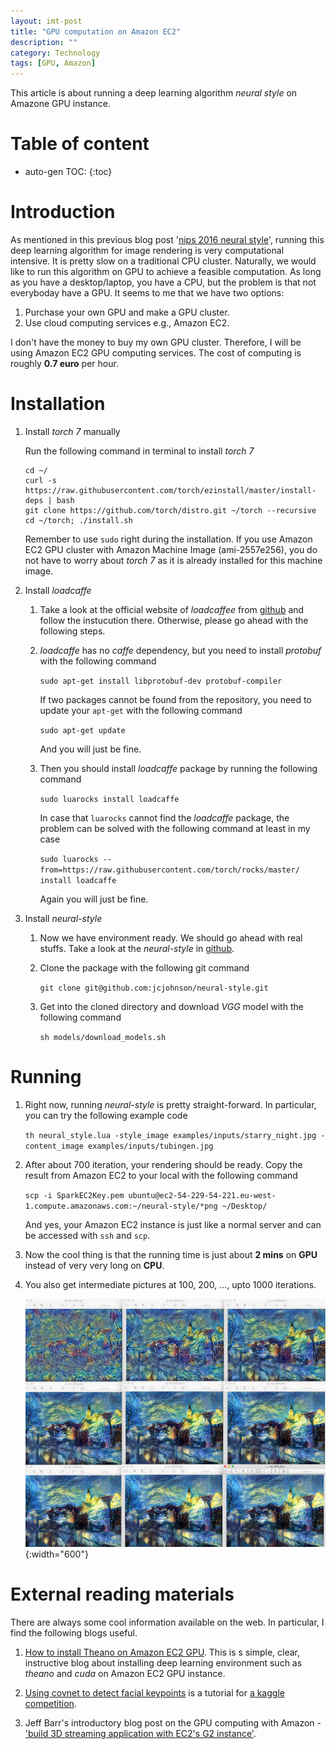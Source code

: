 ```yaml
---
layout: imt-post
title: "GPU computation on Amazon EC2"
description: ""
category: Technology
tags: [GPU, Amazon]
---
```


This article is about running a deep learning algorithm _neural style_ on Amazone GPU instance.

# Table of content
* auto-gen TOC:
{:toc}


# Introduction

As mentioned in this previous blog post '[nips 2016 neural style](/research/2016/01/05/cool-thing-in-nips-2016-neural-style)', running this deep learning algorithm for image rendering is very computational intensive. It is pretty slow on a traditional CPU cluster. Naturally, we would like to run this algorithm on GPU to achieve a feasible computation. As long as you have a desktop/laptop, you have a CPU, but the problem is that not everyboday have a GPU. It seems to me that we have two options:

1. Purchase your own GPU and make a GPU cluster.
1. Use cloud computing services e.g., Amazon EC2.

I don't have the money to buy my own GPU cluster. Therefore, I will be using Amazon EC2 GPU computing services. The cost of computing is roughly **0.7 euro** per hour. 



# Installation


1. Install _torch 7_ manually

   Run the following command in terminal to install _torch 7_
   
   ```
   cd ~/
   curl -s https://raw.githubusercontent.com/torch/ezinstall/master/install-deps | bash
   git clone https://github.com/torch/distro.git ~/torch --recursive
   cd ~/torch; ./install.sh
   ```
   
   Remember to use `sudo` right during the installation. If you use Amazon EC2 GPU cluster with Amazon Machine Image (ami-2557e256), you do not have to worry about _torch 7_ as it is already installed for this machine image.
   
1. Install _loadcaffe_

   1. Take a look at the official website of _loadcaffee_ from [github](https://github.com/szagoruyko/loadcaffe) and follow the instucution there. Otherwise, please go ahead with the following steps.
   
   1. _loadcaffe_ has no _caffe_ dependency, but you need to install _protobuf_ with the following command

      `sudo apt-get install libprotobuf-dev protobuf-compiler`
	  
	   If two packages cannot be found from the repository, you need to update your `apt-get` with the following command
	   
	   `sudo apt-get update`
	   
	   And you will just be fine.
	  
   1. Then you should install _loadcaffe_ package by running the following command 

      `sudo luarocks install loadcaffe`
	  
	  In case that `luarocks` cannot find the _loadcaffe_ package, the problem can be solved with the following command at least in my case

      `sudo luarocks --from=https://raw.githubusercontent.com/torch/rocks/master/ install loadcaffe`
	  
	  Again you will just be fine.
   
   
1. Install _neural-style_

   1. Now we have environment ready. We should go ahead with real stuffs. Take a look at the _neural-style_ in [github](https://github.com/jcjohnson/neural-style).
   
   1. Clone the package with the following git command 

      `git clone git@github.com:jcjohnson/neural-style.git` 

   1. Get into the cloned directory and download _VGG_ model with the following command

      `sh models/download_models.sh`
 
   
   
# Running


1. Right now, running _neural-style_ is pretty straight-forward. In particular, you can try the following example code

   `th neural_style.lua -style_image examples/inputs/starry_night.jpg -content_image examples/inputs/tubingen.jpg`
   
1. After about 700 iteration, your rendering should be ready. Copy the result from Amazon EC2 to your local with the following command

   `scp -i SparkEC2Key.pem ubuntu@ec2-54-229-54-221.eu-west-1.compute.amazonaws.com:~/neural-style/*png ~/Desktop/`
   
   And yes, your Amazon EC2 instance is just like a normal server and can be accessed with `ssh` and `scp`.
   
1. Now the cool thing is that the running time is just about **2 mins** on **GPU** instead of very very long on **CPU**.

1. You also get intermediate pictures at 100, 200, ..., upto 1000 iterations.

   ![photo1](/images/ss_20160130_0.jpg){:width="600"}



   
   
   
# External reading materials

There are always some cool information available on the web. In particular, I find the following blogs useful.

1. [How to install Theano on Amazon EC2 GPU](http://markus.com/install-theano-on-aws/). This is s simple, clear, instructive blog about installing deep learning environment such as _theano_ and _cuda_ on Amazon EC2 GPU instance.

1. [Using covnet to detect facial keypoints](http://danielnouri.org/notes/2014/12/17/using-convolutional-neural-nets-to-detect-facial-keypoints-tutorial/) is a tutorial for [a kaggle competition](https://www.kaggle.com/c/facial-keypoints-detection/details/deep-learning-tutorial).

1. Jeff Barr's introductory blog post on the GPU computing with Amazon - ['build 3D streaming application with EC2's G2 instance'](https://aws.amazon.com/blogs/aws/build-3d-streaming-applications-with-ec2s-new-g2-instance-type/).




